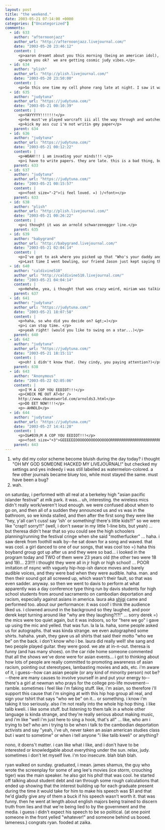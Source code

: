 ```yaml
---
layout: post
title: "the weekend."
date: 2003-05-21 07:14:00 +0000
categories: ["Uncategorized"]
comments:
  - id: 633
    author: "afternoonjazz"
    author_url: "http://afternoonjazz.livejournal.com/"
    date: "2003-05-20 23:46:12"
    content: |
      <p>aaron dreamt about you this morning (being an american idol), i dreamt you were dead this afternoon, and miguel even dreamt about you!</p>
      <p>are you ok?  we are getting cosmic judy vibes.</p>
  - id: 634
    author: "plish"
    author_url: "http://plish.livejournal.com/"
    date: "2003-05-20 23:50:00"
    content: |
      <p>So this one time my cell phone rang late at night. I saw it was from Geeeoorge, so i answered it,  "Geeeoorge!"  Only the voice on the other line wasn't George's.  It said, "Who is your daddy and what does he do?"  Very scary.  He's funny.</p>
  - id: 635
    author: "judytuna"
    author_url: "https://judytuna.com/"
    date: "2003-05-21 00:10:39"
    content: |
      <p>YAYYYYY!!!!!!!</p>
      <p>he must've played warcraft iii all the way through and watched the end credits! oops, did i give away what my obscure reference was obscurely referencing? </p>
      <p>kick my ass cuz i'm not writin gmy paper</p>
    parent: 634
  - id: 636
    author: "judytuna"
    author_url: "https://judytuna.com/"
    date: "2003-05-21 00:12:22"
    content: |
      <p>WOAH!!! i am invading your minds!!! </p>
      <p>i have to write papers. they are late. this is a bad thing, but other than that i think i'm ok... </p>
    parent: 633
  - id: 637
    author: "judytuna"
    author_url: "https://judytuna.com/"
    date: "2003-05-21 00:15:57"
    content: |
      <p><font size="-2">(i feel loved. =) )/<font></p>
    parent: 633
  - id: 638
    author: "plish"
    author_url: "http://plish.livejournal.com/"
    date: "2003-05-21 00:26:22"
    content: |
      <p>i thought it was an arnold schwarzenegger line.</p>
    parent: 635
  - id: 639
    author: "babygrand"
    author_url: "http://babygrand.livejournal.com/"
    date: "2003-05-21 02:04:14"
    content: |
      <p>I've got to ask where you picked up that "Who's your daddy and what does he do?" vibe from!</p>
      <p>Last time I went bowling, our friend Jason just kept saying that each and everytime he got a strike and well, we heard it a lot that evening. </p>
  - id: 640
    author: "caldivine510"
    author_url: "http://caldivine510.livejournal.com/"
    date: "2003-05-21 04:04:14"
    content: |
      <p>Hehehe, yea, i thought that was crazy weird, miriam was talking about dreaming about you, and i distinctly remembered dreaming about you ((and derek, and VS, and laura (shigi) )) That you guys were all on American idol with other finalists, and i was the one who decided... yeah.. and then i guess miguel dreamt about you too... wow, what mutant power do you have? can i borrow? :P</p>
    parent: 637
  - id: 641
    author: "judytuna"
    author_url: "https://judytuna.com/"
    date: "2003-05-21 18:07:58"
    content: |
      <p>haha, so who did you decide on? &gt;=)</p>
      <p>i can stop time. </p>
      <p>yeah right! (would you like to swing on a star...)</p>
    parent: 640
  - id: 642
    author: "judytuna"
    author_url: "https://judytuna.com/"
    date: "2003-05-21 18:15:11"
    content: |
      <p>oh! i didn't know that. (hey cindy, you paying attention?)</p>
    parent: 638
  - id: 643
    author: "Anonymous"
    date: "2003-05-22 02:05:06"
    content: |
      <p>I'M A COP YOU EEDIOT!!!</p>
      <p>CHECK ME OUT AT<br />
      http://www.ebaumsworld.com/arnolds3.html</p>
      <p>DO EET NOW!!!!</p>
      <p>-AHNOLD</p>
  - id: 644
    author: "judytuna"
    author_url: "https://judytuna.com/"
    date: "2003-05-27 14:41:28"
    content: |
      <p>I&#039;M A COP YOU EEDIOT!!!</p>
      <p><font size="+3">GEEEEEEOOOOOOOOOOOOOOOORRRRRRRRRRRRRRRRRRRRRRRRRRBBBBBBBBBBBBBBBBBBBBBBBBBBBBBBBBBBBBBBBBBBBBBBBBBBBBBBB!!!!!!!!!</font></p>
    parent: 643
---
```


1) why did my color scheme become bluish during the day today? i thought "OH MY GOD SOMEONE HACKED MY LIVEJOURNAL!" but checked my settings and yes indeedy i was still labelled as watermelon-colored. a few other journals became bluey too, while most stayed the same. must have been a bug?
2) wah.

on saturday, i performed with all real at a berkeley high "asian pacific islander festival" at mlk park. it was... uh, interesting. the wireless mics didn't really work/weren't loud enough. we were confused about when to go on, and then all of a sudden they announced us and vs was in the bathroom, so we kinda stalled, and then after the first song they were like "hey, y'all can't cuss! say 'ish' or something! there's little kids!!!" so we were like "crap!! sorry!!!" (well, i don't swear in my little 1-line bits, but yeah) ... but theresa didn't hear that so you could see the high schoolers planning/running the festival cringe when she said "motherfucker" ... haha. i saw derek from foothill walk by--he sat down for a song and waved. that was cool. a girl danced to one of our songs, that was cool too =) haha this boyband group got up after us and they were so bad... i looked in the program today and TWO of them were 23 years old (the other two were 18 and 19)... 23!!!! i thought they were all in jr high or high school! ... POOR imitation of nsync with vaguely hip-hop-ish dance moves and barely audible voices, and they were bad when they were audible. haha. man. and then their sound got all screwed up, which wasn't their fault, so that was even sadder. anyway. so then we went to davis to perform at what apparently was a day conference type thing run by davis students for high school students from around sacramento on cambodian deportation and racism, especially against asians in america. laura aka [shigi](http://shigi.livejournal.com/) came and performed too. about our performance: it was cool! i think the audience liked us. i clowned around in the background so they laughed, and poor derek kept turning around like "why are they laughing?!?!" ... sorry derek =) the mics were too quiet again, but it was indoors, so for "here we go" i gave up using the mic and yelled. that was fun. la la la. haha, some people asked us for autographs. that was kinda strange. we even autographed some shirts. hahaha. yeah, they gave us all shirts that said their motto "who we be" on the back. i don't know who i be. laura did really well! she sang and two people played guitar. they were good. we ate at in-n-out. theresa is funny (and has many shoes). on the car ride home someone commented that all the shows we've done were for asian events... i got to thinking about how lots of people are really committed to promoting awareness of asian racism, pointing out stereotypes, lambasting movies and ads, etc. i'm aware of it, i guess--how can asian people (or any kind of minority person) not be?--there are many causes to involve yourself in and put your energy to--there's a girl at newman who prays for the college pro-life movement--ramble. sometimes i feel like i'm faking stuff. like, i'm asian, so therefore i'll support this cause that i'm singing at with this hip hop group all real, and sign your tshirt that says "who we be" on it... or something. i know i'm taking it too seriously. also i'm not really into the whole hip hop thing. i like talib kweli. i like some stuff. but listening to them talk in a whole other language is kinda strange, and they're really serious about making music, and i'm like "well i'm just here to sing a hook, that's all" ... like, who am i trying to be? who am i trying to be when i talk to the cambodian deportation activists and say "yeah, i've uh, never taken an asian american studies class but i want to sometime" or when i tell anyone "i like talib kweli" or anything? 

nono, it doens't matter. i can like what i like, and i don't have to be interested or knowledgable about everything under the sun. relax, judy. sometimes i don't let myself live. i'm too insecure. blah blah blah.

ryan walked on sunday. graduated, i mean. james shamus, the guy who wrote the screenplay for some of ang lee's movies (ice storm, crouching tiger) was the main speaker. he also got his phd! that was cool. he started off talking about student debt and ran through some rough calculations that ended up showing that the interest building up for each graduate present during the time it would take for him to make his speech was $1 and that he'd gladly give any of them a buck if his speech wasn't worth it. that was funny. then he went at length about english majors being trained to discern truth from lies and that we're being lied to by the government and the media. i guess i didn't expect his speech to be so political. (at one point someone in the front yelled "whatever!" and someone behind us booed. lameness.) congrats ryan. fooded at zaika.